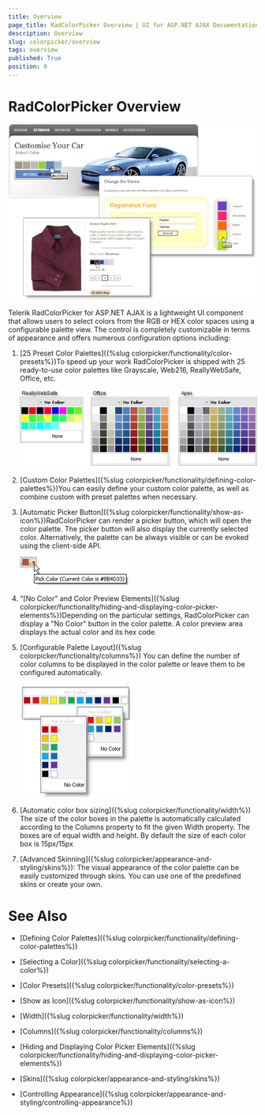 ```yaml
---
title: Overview
page_title: RadColorPicker Overview | UI for ASP.NET AJAX Documentation
description: Overview
slug: colorpicker/overview
tags: overview
published: True
position: 0
---
```


# RadColorPicker Overview





![](images/colorpicker-overview006.png)

Telerik RadColorPicker for ASP.NET AJAX is a lightweight UI component that allows users to select colors from the RGB or HEX color spaces using a configurable palette view. The control is completely customizable in terms of appearance and offers numerous configuration options including:

1. [25 Preset Color Palettes]({%slug colorpicker/functionality/color-presets%})To speed up your work RadColorPicker is shipped with 25 ready-to-use color palettes like Grayscale, Web216, ReallyWebSafe, Office, etc.


	![](images/colorpicker-overview002.png)

1. [Custom Color Palettes]({%slug colorpicker/functionality/defining-color-palettes%})You can easily define your custom color palette, as well as combine custom with preset palettes when necessary.

1. [Automatic Picker Button]({%slug colorpicker/functionality/show-as-icon%})RadColorPicker can render a picker button, which will open the color palette. The picker button will also display the currently selected color. Alternatively, the palette can be always visible or can be evoked using the client-side API.

	![](images/radcolorpicker016.png)

1. "[No Color" and Color Preview Elements]({%slug colorpicker/functionality/hiding-and-displaying-color-picker-elements%})Depending on the particular settings, RadColorPicker can display a "No Color" button in the color palette. A color preview area displays the actual color and its hex code.

1. [Configurable Palette Layout]({%slug colorpicker/functionality/columns%}) You can define the number of color columns to be displayed in the color palette or leave them to be configured automatically.

	![](images/colorpicker-overview003.png)

1. [Automatic color box sizing]({%slug colorpicker/functionality/width%}) The size of the color boxes in the palette is automatically calculated according to the Columns property to fit the given Width property. The boxes are of equal width and height. By default the size of each color box is 15px/15px

1. [Advanced Skinning]({%slug colorpicker/appearance-and-styling/skins%}): The visual appearance of the color palette can be easily customized through skins. You can use one of the predefined skins or create your own.

# See Also

 * [Defining Color Palettes]({%slug colorpicker/functionality/defining-color-palettes%})

 * [Selecting a Color]({%slug colorpicker/functionality/selecting-a-color%})

 * [Color Presets]({%slug colorpicker/functionality/color-presets%})

 * [Show as Icon]({%slug colorpicker/functionality/show-as-icon%})

 * [Width]({%slug colorpicker/functionality/width%})

 * [Columns]({%slug colorpicker/functionality/columns%})

 * [Hiding and Displaying Color Picker Elements]({%slug colorpicker/functionality/hiding-and-displaying-color-picker-elements%})

 * [Skins]({%slug colorpicker/appearance-and-styling/skins%})

 * [Controlling Appearance]({%slug colorpicker/appearance-and-styling/controlling-appearance%})
